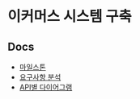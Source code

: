 # 이커머스 시스템 구축

## Docs
- [마일스톤](docs/0.%20마일스톤/README)
- [요구사항 분석](docs/1.%20요구사항/요구사항%20분석.md)
- [API별 다이어그램](docs/2.%20다이어그램/README.md)
